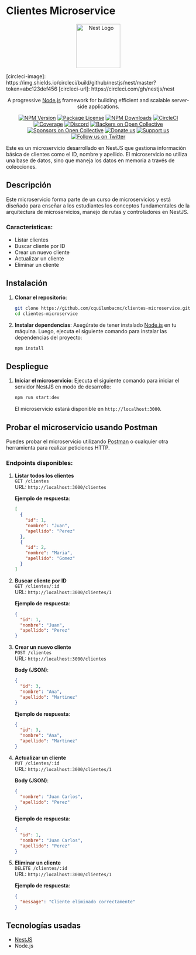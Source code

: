 
# Clientes Microservice

<p align="center">
  <a href="http://nestjs.com/" target="blank"><img src="https://nestjs.com/img/logo-small.svg" width="120" alt="Nest Logo" /></a>
</p>
[circleci-image]: https://img.shields.io/circleci/build/github/nestjs/nest/master?token=abc123def456
[circleci-url]: https://circleci.com/gh/nestjs/nest

  <p align="center">A progressive <a href="http://nodejs.org" target="_blank">Node.js</a> framework for building efficient and scalable server-side applications.</p>
    <p align="center">
<a href="https://www.npmjs.com/~nestjscore" target="_blank"><img src="https://img.shields.io/npm/v/@nestjs/core.svg" alt="NPM Version" /></a>
<a href="https://www.npmjs.com/~nestjscore" target="_blank"><img src="https://img.shields.io/npm/l/@nestjs/core.svg" alt="Package License" /></a>
<a href="https://www.npmjs.com/~nestjscore" target="_blank"><img src="https://img.shields.io/npm/dm/@nestjs/common.svg" alt="NPM Downloads" /></a>
<a href="https://circleci.com/gh/nestjs/nest" target="_blank"><img src="https://img.shields.io/circleci/build/github/nestjs/nest/master" alt="CircleCI" /></a>
<a href="https://coveralls.io/github/nestjs/nest?branch=master" target="_blank"><img src="https://coveralls.io/repos/github/nestjs/nest/badge.svg?branch=master#9" alt="Coverage" /></a>
<a href="https://discord.gg/G7Qnnhy" target="_blank"><img src="https://img.shields.io/badge/discord-online-brightgreen.svg" alt="Discord"/></a>
<a href="https://opencollective.com/nest#backer" target="_blank"><img src="https://opencollective.com/nest/backers/badge.svg" alt="Backers on Open Collective" /></a>
<a href="https://opencollective.com/nest#sponsor" target="_blank"><img src="https://opencollective.com/nest/sponsors/badge.svg" alt="Sponsors on Open Collective" /></a>
  <a href="https://paypal.me/kamilmysliwiec" target="_blank"><img src="https://img.shields.io/badge/Donate-PayPal-ff3f59.svg" alt="Donate us"/></a>
    <a href="https://opencollective.com/nest#sponsor"  target="_blank"><img src="https://img.shields.io/badge/Support%20us-Open%20Collective-41B883.svg" alt="Support us"></a>
  <a href="https://twitter.com/nestframework" target="_blank"><img src="https://img.shields.io/twitter/follow/nestframework.svg?style=social&label=Follow" alt="Follow us on Twitter"></a>
</p>
  <!--[![Backers on Open Collective](https://opencollective.com/nest/backers/badge.svg)](https://opencollective.com/nest#backer)
  [![Sponsors on Open Collective](https://opencollective.com/nest/sponsors/badge.svg)](https://opencollective.com/nest#sponsor)-->


Este es un microservicio desarrollado en NestJS que gestiona información básica de clientes como el ID, nombre y apellido. El microservicio no utiliza una base de datos, sino que maneja los datos en memoria a través de colecciones.

## Descripción

Este microservicio forma parte de un curso de microservicios y está diseñado para enseñar a los estudiantes los conceptos fundamentales de la arquitectura de microservicios, manejo de rutas y controladores en NestJS. 

### Características:
- Listar clientes
- Buscar cliente por ID
- Crear un nuevo cliente
- Actualizar un cliente
- Eliminar un cliente

## Instalación

1. **Clonar el repositorio**:
   ```bash
   git clone https://github.com/cquilumbacmc/clientes-microservice.git
   cd clientes-microservice
   ```

2. **Instalar dependencias**:
   Asegúrate de tener instalado [Node.js](https://nodejs.org/en/) en tu máquina. Luego, ejecuta el siguiente comando para instalar las dependencias del proyecto:
   ```bash
   npm install
   ```

## Despliegue

1. **Iniciar el microservicio**:
   Ejecuta el siguiente comando para iniciar el servidor NestJS en modo de desarrollo:
   ```bash
   npm run start:dev
   ```

   El microservicio estará disponible en `http://localhost:3000`.

## Probar el microservicio usando Postman

Puedes probar el microservicio utilizando [Postman](https://www.postman.com/) o cualquier otra herramienta para realizar peticiones HTTP.

### Endpoints disponibles:

1. **Listar todos los clientes**  
   `GET /clientes`  
   URL: `http://localhost:3000/clientes`

   **Ejemplo de respuesta**:
   ```json
   [
     {
       "id": 1,
       "nombre": "Juan",
       "apellido": "Perez"
     },
     {
       "id": 2,
       "nombre": "Maria",
       "apellido": "Gomez"
     }
   ]
   ```

2. **Buscar cliente por ID**  
   `GET /clientes/:id`  
   URL: `http://localhost:3000/clientes/1`

   **Ejemplo de respuesta**:
   ```json
   {
     "id": 1,
     "nombre": "Juan",
     "apellido": "Perez"
   }
   ```

3. **Crear un nuevo cliente**  
   `POST /clientes`  
   URL: `http://localhost:3000/clientes`

   **Body (JSON)**:
   ```json
   {
     "id": 3,
     "nombre": "Ana",
     "apellido": "Martinez"
   }
   ```

   **Ejemplo de respuesta**:
   ```json
   {
     "id": 3,
     "nombre": "Ana",
     "apellido": "Martinez"
   }
   ```

4. **Actualizar un cliente**  
   `PUT /clientes/:id`  
   URL: `http://localhost:3000/clientes/1`

   **Body (JSON)**:
   ```json
   {
     "nombre": "Juan Carlos",
     "apellido": "Perez"
   }
   ```

   **Ejemplo de respuesta**:
   ```json
   {
     "id": 1,
     "nombre": "Juan Carlos",
     "apellido": "Perez"
   }
   ```

5. **Eliminar un cliente**  
   `DELETE /clientes/:id`  
   URL: `http://localhost:3000/clientes/1`

   **Ejemplo de respuesta**:
   ```json
   {
     "message": "Cliente eliminado correctamente"
   }
   ```

## Tecnologías usadas

- [NestJS](https://nestjs.com/)
- Node.js
